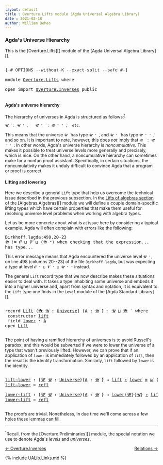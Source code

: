 ```yaml
---
layout: default
title : Overture.Lifts module (Agda Universal Algebra Library)
date : 2021-02-18
author: William DeMeo
---
```


### <a id="agdas-universe-hierarchy">Agda's Universe Hierarchy</a>

This is the [Overture.Lifts][] module of the [Agda Universal Algebra Library][].

<pre class="Agda">

<a id="293" class="Symbol">{-#</a> <a id="297" class="Keyword">OPTIONS</a> <a id="305" class="Pragma">--without-K</a> <a id="317" class="Pragma">--exact-split</a> <a id="331" class="Pragma">--safe</a> <a id="338" class="Symbol">#-}</a>

<a id="343" class="Keyword">module</a> <a id="350" href="Overture.Lifts.html" class="Module">Overture.Lifts</a> <a id="365" class="Keyword">where</a>

<a id="372" class="Keyword">open</a> <a id="377" class="Keyword">import</a> <a id="384" href="Overture.Inverses.html" class="Module">Overture.Inverses</a> <a id="402" class="Keyword">public</a>

</pre>

#### <a id="agdas-universe-hierarchy">Agda's universe hierarchy</a>

The hierarchy of universes in Agda is structured as follows:<sup>[1](Overture.Lifts.html#fn1)</sup>

```agda
𝓤 ̇ : 𝓤 ⁺ ̇,   𝓤 ⁺ ̇ : 𝓤 ⁺ ⁺ ̇,  etc.
```

This means that the universe `𝓤 ̇` has type `𝓤 ⁺ ̇`, and  `𝓤 ⁺ ̇` has type  `𝓤 ⁺ ⁺ ̇`, and so on.  It is important to note, however, this does *not* imply that  `𝓤 ̇ : 𝓤 ⁺ ⁺ ̇`. In other words, Agda's universe hierarchy is *noncumulative*. This makes it possible to treat universe levels more generally and precisely, which is nice. On the other hand, a noncumulative hierarchy can sometimes make for a nonfun proof assistant. Specifically, in certain situations, the noncumulativity makes it unduly difficult to convince Agda that a program or proof is correct.

#### <a id="lifting-and-lowering">Lifting and lowering</a>

Here we describe a general `Lift` type that help us overcome the technical issue described in the previous subsection.  In the [Lifts of algebras section](Algebras.Algebras.html#lifts-of-algebras) of the [Algebras.Algebras][] module we will define a couple domain-specific lifting types which have certain properties that make them useful for resolving universe level problems when working with algebra types.

Let us be more concrete about what is at issue here by considering a typical example. Agda will often complain with errors like the following:

<samp>
Birkhoff.lagda:498,20-23 <br>
𝓤 != 𝓞 ⊔ 𝓥 ⊔ (𝓤 ⁺) when checking that the expression... has type...
</samp>

This error message means that Agda encountered the universe level `𝓤 ⁺`, on line 498 (columns 20--23) of the file `Birkhoff.lagda`, but was expecting a type at level `𝓞 ⁺ ⊔ 𝓥 ⁺ ⊔ 𝓤 ⁺ ⁺` instead.

The general `Lift` record type that we now describe makes these situations easier to deal with. It takes a type inhabiting some universe and embeds it into a higher universe and, apart from syntax and notation, it is equivalent to the `Lift` type one finds in the `Level` module of the [Agda Standard Library][].

<pre class="Agda">

<a id="2460" class="Keyword">record</a> <a id="Lift"></a><a id="2467" href="Overture.Lifts.html#2467" class="Record">Lift</a> <a id="2472" class="Symbol">{</a><a id="2473" href="Overture.Lifts.html#2473" class="Bound">𝓦</a> <a id="2475" href="Overture.Lifts.html#2475" class="Bound">𝓤</a> <a id="2477" class="Symbol">:</a> <a id="2479" href="Universes.html#205" class="Postulate">Universe</a><a id="2487" class="Symbol">}</a> <a id="2489" class="Symbol">(</a><a id="2490" href="Overture.Lifts.html#2490" class="Bound">A</a> <a id="2492" class="Symbol">:</a> <a id="2494" href="Overture.Lifts.html#2475" class="Bound">𝓤</a> <a id="2496" href="Universes.html#403" class="Function Operator">̇</a><a id="2497" class="Symbol">)</a> <a id="2499" class="Symbol">:</a> <a id="2501" href="Overture.Lifts.html#2475" class="Bound">𝓤</a> <a id="2503" href="Agda.Primitive.html#636" class="Primitive Operator">⊔</a> <a id="2505" href="Overture.Lifts.html#2473" class="Bound">𝓦</a> <a id="2507" href="Universes.html#403" class="Function Operator">̇</a>  <a id="2510" class="Keyword">where</a>
 <a id="2517" class="Keyword">constructor</a> <a id="lift"></a><a id="2529" href="Overture.Lifts.html#2529" class="InductiveConstructor">lift</a>
 <a id="2535" class="Keyword">field</a> <a id="Lift.lower"></a><a id="2541" href="Overture.Lifts.html#2541" class="Field">lower</a> <a id="2547" class="Symbol">:</a> <a id="2549" href="Overture.Lifts.html#2490" class="Bound">A</a>
<a id="2551" class="Keyword">open</a> <a id="2556" href="Overture.Lifts.html#2467" class="Module">Lift</a>

</pre>

The point of having a ramified hierarchy of universes is to avoid Russell's paradox, and this would be subverted if we were to lower the universe of a type that wasn't previously lifted.  However, we can prove that if an application of `lower` is immediately followed by an application of `lift`, then the result is the identity transformation. Similarly, `lift` followed by `lower` is the identity.

<pre class="Agda">

<a id="lift∼lower"></a><a id="2989" href="Overture.Lifts.html#2989" class="Function">lift∼lower</a> <a id="3000" class="Symbol">:</a> <a id="3002" class="Symbol">{</a><a id="3003" href="Overture.Lifts.html#3003" class="Bound">𝓦</a> <a id="3005" href="Overture.Lifts.html#3005" class="Bound">𝓤</a> <a id="3007" class="Symbol">:</a> <a id="3009" href="Universes.html#205" class="Postulate">Universe</a><a id="3017" class="Symbol">}{</a><a id="3019" href="Overture.Lifts.html#3019" class="Bound">A</a> <a id="3021" class="Symbol">:</a> <a id="3023" href="Overture.Lifts.html#3005" class="Bound">𝓤</a> <a id="3025" href="Universes.html#403" class="Function Operator">̇</a><a id="3026" class="Symbol">}</a> <a id="3028" class="Symbol">→</a> <a id="3030" href="Overture.Lifts.html#2529" class="InductiveConstructor">lift</a> <a id="3035" href="MGS-MLTT.html#3813" class="Function Operator">∘</a> <a id="3037" href="Overture.Lifts.html#2541" class="Field">lower</a> <a id="3043" href="MGS-MLTT.html#4207" class="Datatype Operator">≡</a> <a id="3045" href="MGS-MLTT.html#3778" class="Function">𝑖𝑑</a> <a id="3048" class="Symbol">(</a><a id="3049" href="Overture.Lifts.html#2467" class="Record">Lift</a><a id="3053" class="Symbol">{</a><a id="3054" href="Overture.Lifts.html#3003" class="Bound">𝓦</a><a id="3055" class="Symbol">}</a> <a id="3057" href="Overture.Lifts.html#3019" class="Bound">A</a><a id="3058" class="Symbol">)</a>
<a id="3060" href="Overture.Lifts.html#2989" class="Function">lift∼lower</a> <a id="3071" class="Symbol">=</a> <a id="3073" href="MGS-MLTT.html#4221" class="InductiveConstructor">refl</a>

<a id="lower∼lift"></a><a id="3079" href="Overture.Lifts.html#3079" class="Function">lower∼lift</a> <a id="3090" class="Symbol">:</a> <a id="3092" class="Symbol">{</a><a id="3093" href="Overture.Lifts.html#3093" class="Bound">𝓦</a> <a id="3095" href="Overture.Lifts.html#3095" class="Bound">𝓤</a> <a id="3097" class="Symbol">:</a> <a id="3099" href="Universes.html#205" class="Postulate">Universe</a><a id="3107" class="Symbol">}{</a><a id="3109" href="Overture.Lifts.html#3109" class="Bound">A</a> <a id="3111" class="Symbol">:</a> <a id="3113" href="Overture.Lifts.html#3095" class="Bound">𝓤</a> <a id="3115" href="Universes.html#403" class="Function Operator">̇</a><a id="3116" class="Symbol">}</a> <a id="3118" class="Symbol">→</a> <a id="3120" href="Overture.Lifts.html#2541" class="Field">lower</a><a id="3125" class="Symbol">{</a><a id="3126" href="Overture.Lifts.html#3093" class="Bound">𝓦</a><a id="3127" class="Symbol">}{</a><a id="3129" href="Overture.Lifts.html#3095" class="Bound">𝓤</a><a id="3130" class="Symbol">}</a> <a id="3132" href="MGS-MLTT.html#3813" class="Function Operator">∘</a> <a id="3134" href="Overture.Lifts.html#2529" class="InductiveConstructor">lift</a> <a id="3139" href="MGS-MLTT.html#4207" class="Datatype Operator">≡</a> <a id="3141" href="MGS-MLTT.html#3778" class="Function">𝑖𝑑</a> <a id="3144" href="Overture.Lifts.html#3109" class="Bound">A</a>
<a id="3146" href="Overture.Lifts.html#3079" class="Function">lower∼lift</a> <a id="3157" class="Symbol">=</a> <a id="3159" href="MGS-MLTT.html#4221" class="InductiveConstructor">refl</a>

</pre>

The proofs are trivial. Nonetheless, in due time we'll come across a few holes these lemmas can fill.

---------------

<sup>1</sup><span class="footnote" id="fn1">Recall, from the [Overture.Preliminaries][] module, the special notation we use to denote Agda's *levels* and *universes*.</span>


<p></p>

[← Overture.Inverses](Overture.Inverses.html)
<span style="float:right;">[Relations →](Relations.html)</span>

{% include UALib.Links.md %}
